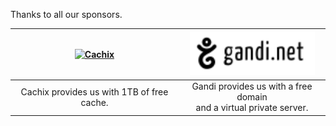 Thanks to all our sponsors.

<!-- prettier-ignore-start -->
|[<img src="https://raw.githubusercontent.com/cachix/docs.cachix.org/master/source/logo.png" width="200" alt="Cachix">](https://cachix.org)|[<img src="https://raw.githubusercontent.com/Gandi/.github/b1f21a402d9223c672476b41148429f538be5303/logos/black.svg" width="200" alt="Gandi">](https://www.gandi.net/)|
|:-:|:-:|
|Cachix provides us with 1TB of free cache.|Gandi provides us with a free domain <br /> and a virtual private server.|
<!-- prettier-ignore-end -->
